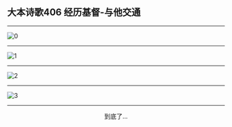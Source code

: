 
## 大本诗歌406 经历基督-与他交通
        
<div id="aplayer0"></div>

---

<img alt="0" data-original="https://cdn.jsdelivr.net/gh/k34869/shi/data/d0406/0">

---

<img alt="1" data-original="https://cdn.jsdelivr.net/gh/k34869/shi/data/d0406/1">

---

<img alt="2" data-original="https://cdn.jsdelivr.net/gh/k34869/shi/data/d0406/2">

---

<img alt="3" data-original="https://cdn.jsdelivr.net/gh/k34869/shi/data/d0406/3">

---

<p style="text-align: center">到底了...</p>

<script src="/js/dist-view.js"></script>

<script>
MAIN.id = 'd0406';
        
const ap0 = new APlayer({
    container: document.getElementById('aplayer0'),
    volume: 1,
    loop: 'none',
    preload: 'none',
    audio: [{
        name: '大本诗歌406.mp3',
        artist: '大本诗歌',
        url: 'https://res.wx.qq.com/voice/getvoice?mediaid=MzI0NTk3MDM5M18yMjQ3NDkyNTM1',
        cover: '/favicon'
    }]
});
</script>
